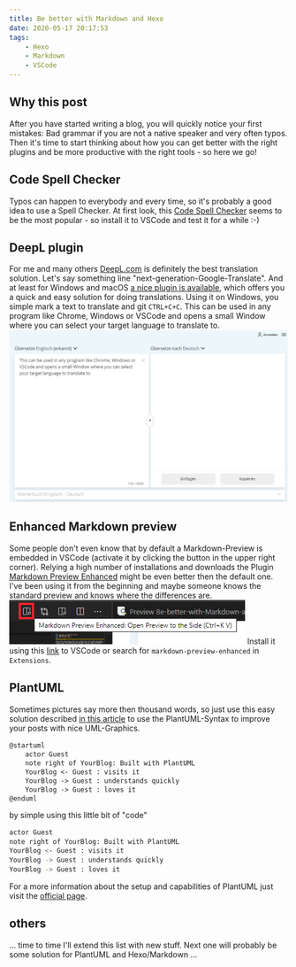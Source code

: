 ```yaml
---
title: Be better with Markdown and Hexo
date: 2020-05-17 20:17:53
tags: 
    - Hexo
    - Markdown
    - VSCode
---
```

## Why this post

After you have started writing a blog, you will quickly notice your first mistakes: Bad grammar if you are not a native speaker and very often typos. Then it's time to start thinking about how you can get better with the right plugins and be more productive with the right tools - so here we go!

## Code Spell Checker

Typos can happen to everybody and every time, so it's probably a good idea to use a Spell Checker. At first look, this [Code Spell Checker](https://marketplace.visualstudio.com/items?itemName=streetsidesoftware.code-spell-checker) seems to be the most popular - so install it to VSCode and test it for a while :-)

## DeepL plugin

For me and many others [DeepL.com](https://www.deepl.com/translator) is definitely the best translation solution. Let's say something line "next-generation-Google-Translate". And at least for Windows and macOS [a nice plugin is available](https://www.deepl.com/app), which offers you a quick and easy solution for doing translations. Using it on Windows, you simple mark a text to translate and git `CTRL+C+C`. This can be used in any program like Chrome, Windows or VSCode and opens a small Window where you can select your target language to translate to. ![Screenshot of DeepL-Plugin](../images/20200517a.png)

## Enhanced Markdown preview

Some people don't even know that by default a Markdown-Preview is embedded in VSCode (activate it by clicking the button in the upper right corner). Relying a high number of installations and downloads the Plugin [Markdown Preview Enhanced](https://shd101wyy.github.io/markdown-preview-enhanced/#/) might be even better then the default one. I've been using it from the beginning and maybe someone knows the standard preview and knows where the differences are.
![Find Markdown Preview Button](../images/20200517b.png)
Install it using this [link](https://marketplace.visualstudio.com/items?itemName=shd101wyy.markdown-preview-enhanced) to VSCode or search for `markdown-preview-enhanced` in `Extensions`.

## PlantUML

Sometimes pictures say more then thousand words, so just use this easy solution described [in this article](https://www.freecodecamp.org/news/inserting-uml-in-markdown-using-vscode/) to use the PlantUML-Syntax to improve your posts with nice UML-Graphics.

``` plantuml
@startuml
    actor Guest
    note right of YourBlog: Built with PlantUML
    YourBlog <- Guest : visits it
    YourBlog -> Guest : understands quickly
    YourBlog -> Guest : loves it
@enduml
```

by simple using this little bit of "code"

``` bash
actor Guest
note right of YourBlog: Built with PlantUML
YourBlog <- Guest : visits it
YourBlog -> Guest : understands quickly
YourBlog -> Guest : loves it
```

For a more information about the setup and capabilities of PlantUML just visit the [official page](https://plantuml.com/de/sequence-diagram).

## others

... time to time I'll extend this list with new stuff. Next one will probably be some solution for PlantUML and Hexo/Markdown ...
